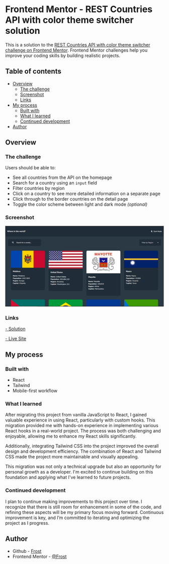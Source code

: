 # Frontend Mentor - REST Countries API with color theme switcher solution

This is a solution to the [REST Countries API with color theme switcher challenge on Frontend Mentor](https://www.frontendmentor.io/challenges/rest-countries-api-with-color-theme-switcher-5cacc469fec04111f7b848ca). Frontend Mentor challenges help you improve your coding skills by building realistic projects. 

## Table of contents

- [Overview](#overview)
  - [The challenge](#the-challenge)
  - [Screenshot](#screenshot)
  - [Links](#links)
- [My process](#my-process)
  - [Built with](#built-with)
  - [What I learned](#what-i-learned)
  - [Continued development](#continued-development)
- [Author](#author)

## Overview

### The challenge

Users should be able to:

- See all countries from the API on the homepage
- Search for a country using an `input` field
- Filter countries by region
- Click on a country to see more detailed information on a separate page
- Click through to the border countries on the detail page
- Toggle the color scheme between light and dark mode *(optional)*

### Screenshot

![](./src/assets/design/project-screenshot.png)

### Links

[- Solution](https://www.frontendmentor.io/solutions/rest-countries-with-color-theme-switcher-TbpedblmMY)

[- Live Site](https://rest-countries-fem-challenge-03.netlify.app/)

## My process

### Built with

- React 
- Tailwind 
- Mobile-first workflow

### What I learned

After migrating this project from vanilla JavaScript to React, I gained valuable experience in using React, particularly with custom hooks. This migration provided me with hands-on experience in implementing various React hooks in a real-world project. The process was both challenging and enjoyable, allowing me to enhance my React skills significantly.

Additionally, integrating Tailwind CSS into the project improved the overall design and development efficiency. The combination of React and Tailwind CSS made the project more maintainable and visually appealing.

This migration was not only a technical upgrade but also an opportunity for personal growth as a developer. I'm excited to continue building on this foundation and applying what I've learned to future projects.
### Continued development

I plan to continue making improvements to this project over time. I recognize that there is still room for enhancement in some of the code, and refining these aspects will be my primary focus moving forward. Continuous improvement is key, and I’m committed to iterating and optimizing the project as I progress.

## Author

- Github - [Frost](https://github.com/Bear-Frost )
- Frontend Mentor - [@Frost](https://www.frontendmentor.io/profile/Bear-Frost)